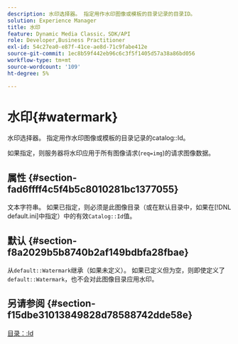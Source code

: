 ```yaml
---
description: 水印选择器。 指定用作水印图像或模板的目录记录的目录ID。
solution: Experience Manager
title: 水印
feature: Dynamic Media Classic，SDK/API
role: Developer,Business Practitioner
exl-id: 54c27ea0-e87f-41ce-ae8d-71c9fabe412e
source-git-commit: 1ec8b59f442eb96c6c3f5f1405d57a38a86bd056
workflow-type: tm+mt
source-wordcount: '109'
ht-degree: 5%

---
```


# 水印{#watermark}

水印选择器。 指定用作水印图像或模板的目录记录的catalog::Id。

如果指定，则服务器将水印应用于所有图像请求(`req=img`)的请求图像数据。

## 属性 {#section-fad6ffff4c5f4b5c8010281bc1377055}

文本字符串。 如果已指定，则必须是此图像目录（或在默认目录中，如果在[!DNL default.ini]中指定）中的有效`Catalog::Id`值。

## 默认 {#section-f8a2029b5b8740b2af149bdbfa28fbae}

从`default::Watermark`继承（如果未定义）。 如果已定义但为空，则即使定义了`default::Watermark`，也不会对此图像目录应用水印。

## 另请参阅 {#section-f15dbe31013849828d78588742dde58e}

[目录：:Id](/help/aem-is-ir-api/is-api/image-catalog/image-serving-api-ref/c-image-catalog-reference/c-image-svg-data-reference/c-image-data-reference/r-id-cat.md)
